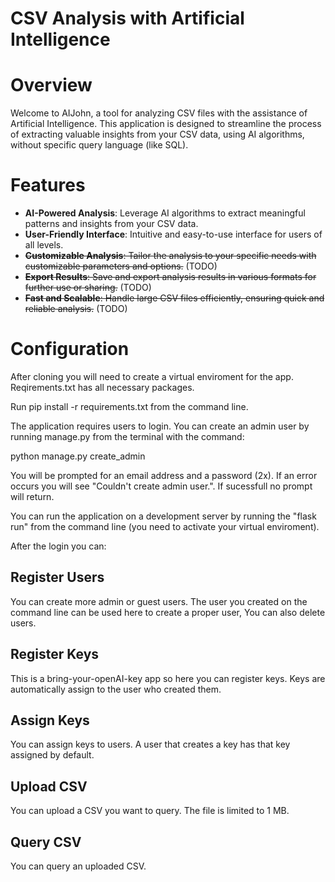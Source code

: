 # CSV Analysis with Artificial Intelligence

# Overview

Welcome to AIJohn, a tool for analyzing CSV files with the assistance of Artificial Intelligence. This application is designed to streamline the process of extracting valuable insights from your CSV data, using AI algorithms, without specific query language (like SQL).

# Features

- **AI-Powered Analysis**: Leverage AI algorithms to extract meaningful patterns and insights from your CSV data.
- **User-Friendly Interface**: Intuitive and easy-to-use interface for users of all levels.
- ~~**Customizable Analysis**: Tailor the analysis to your specific needs with customizable parameters and options.~~ (TODO)
- ~~**Export Results**: Save and export analysis results in various formats for further use or sharing.~~ (TODO)
- ~~**Fast and Scalable**: Handle large CSV files efficiently, ensuring quick and reliable analysis.~~ (TODO)

# Configuration

After cloning you will need to create a virtual enviroment for the app. Reqirements.txt has all necessary packages.

Run pip install -r requirements.txt from the command line.

The application requires users to login. You can create an admin user by running manage.py from the terminal with the command:

python manage.py create_admin

You will be prompted for an email address and a password (2x). If an error occurs you will see "Couldn't create admin user.". If sucessfull no prompt will return.

You can run the application on a development server by running the "flask run" from the command line (you need to activate your virtual enviroment).

After the login you can:

## Register Users

You can create more admin or guest users.
The user you created on the command line can be used here to create a proper user,
You can also delete users.

## Register Keys

This is a bring-your-openAI-key app so here you can register keys. Keys are automatically assign to the user who created them.

## Assign Keys

You can assign keys to users. A user that creates a key has that key assigned by default.

## Upload CSV

You can upload a CSV you want to query. The file is limited to 1 MB.

## Query CSV

You can query an uploaded CSV.
